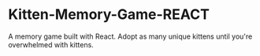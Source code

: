 # Kitten-Memory-Game-REACT
A memory game built with React. Adopt as many unique kittens until you're overwhelmed with kittens.
